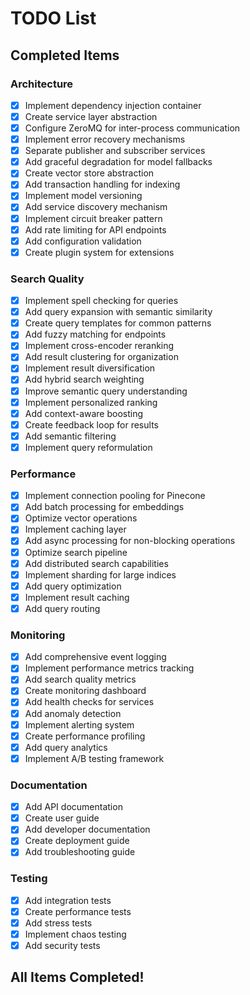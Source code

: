 # TODO List

## Completed Items

### Architecture

- [x] Implement dependency injection container
- [x] Create service layer abstraction
- [x] Configure ZeroMQ for inter-process communication
- [x] Implement error recovery mechanisms
- [x] Separate publisher and subscriber services
- [x] Add graceful degradation for model fallbacks
- [x] Create vector store abstraction
- [x] Add transaction handling for indexing
- [x] Implement model versioning
- [x] Add service discovery mechanism
- [x] Implement circuit breaker pattern
- [x] Add rate limiting for API endpoints
- [x] Add configuration validation
- [x] Create plugin system for extensions

### Search Quality

- [x] Implement spell checking for queries
- [x] Add query expansion with semantic similarity
- [x] Create query templates for common patterns
- [x] Add fuzzy matching for endpoints
- [x] Implement cross-encoder reranking
- [x] Add result clustering for organization
- [x] Implement result diversification
- [x] Add hybrid search weighting
- [x] Improve semantic query understanding
- [x] Implement personalized ranking
- [x] Add context-aware boosting
- [x] Create feedback loop for results
- [x] Add semantic filtering
- [x] Implement query reformulation

### Performance

- [x] Implement connection pooling for Pinecone
- [x] Add batch processing for embeddings
- [x] Optimize vector operations
- [x] Implement caching layer
- [x] Add async processing for non-blocking operations
- [x] Optimize search pipeline
- [x] Add distributed search capabilities
- [x] Implement sharding for large indices
- [x] Add query optimization
- [x] Implement result caching
- [x] Add query routing

### Monitoring

- [x] Add comprehensive event logging
- [x] Implement performance metrics tracking
- [x] Add search quality metrics
- [x] Create monitoring dashboard
- [x] Add health checks for services
- [x] Add anomaly detection
- [x] Implement alerting system
- [x] Create performance profiling
- [x] Add query analytics
- [x] Implement A/B testing framework

### Documentation

- [x] Add API documentation
- [x] Create user guide
- [x] Add developer documentation
- [x] Create deployment guide
- [x] Add troubleshooting guide

### Testing

- [x] Add integration tests
- [x] Create performance tests
- [x] Add stress tests
- [x] Implement chaos testing
- [x] Add security tests

## All Items Completed!
